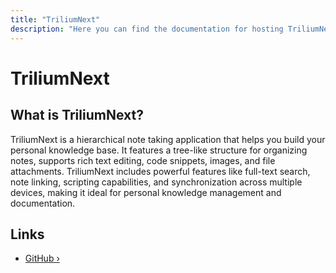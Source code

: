 ```yaml
---
title: "TriliumNext"
description: "Here you can find the documentation for hosting TriliumNext with Coolify."
---
```


# TriliumNext

<ZoomableImage src="/docs/images/services/triliumnext.svg" />

## What is TriliumNext?

TriliumNext is a hierarchical note taking application that helps you build your personal knowledge base. It features a tree-like structure for organizing notes, supports rich text editing, code snippets, images, and file attachments. TriliumNext includes powerful features like full-text search, note linking, scripting capabilities, and synchronization across multiple devices, making it ideal for personal knowledge management and documentation.

## Links

- [GitHub ›](https://github.com/TriliumNext/Trilium?utm_source=coolify.io)